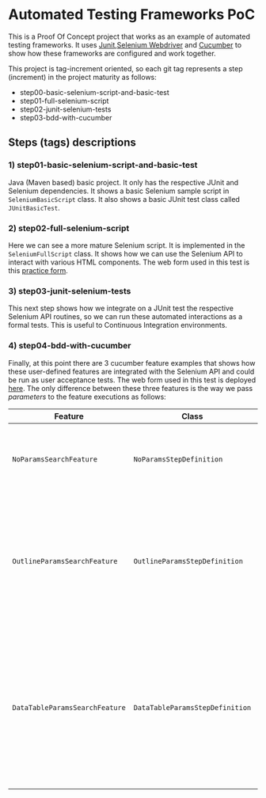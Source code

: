 
# Automated Testing Frameworks PoC

This is a Proof Of Concept project that works as an example of automated testing frameworks. 
It uses [Junit],[Selenium Webdriver] and [Cucumber] to show how these frameworks are configured and work together.

This project is tag-increment oriented, so each git tag represents a step (increment) in the project maturity as follows:

* step00-basic-selenium-script-and-basic-test
* step01-full-selenium-script
* step02-junit-selenium-tests
* step03-bdd-with-cucumber

## Steps (tags) descriptions

### 1) step01-basic-selenium-script-and-basic-test
Java (Maven based) basic project. It only has the respective JUnit and Selenium dependencies. It shows a basic Selenium sample script in `SeleniumBasicScript` class. It also shows a basic JUnit test class called `JUnitBasicTest`. 

### 2) step02-full-selenium-script
Here we can see a more mature Selenium script. It is implemented in the `SeleniumFullScript` class. It shows how we can use the Selenium API to interact with various HTML components. The web form used in this test is this [practice form].

### 3) step03-junit-selenium-tests
This next step shows how we integrate on a JUnit test the respective Selenium API routines, so we can run these automated interactions as a formal tests. This is useful to Continuous Integration environments. 

### 4) step04-bdd-with-cucumber
Finally, at this point there are 3 cucumber feature examples that shows how these user-defined features are integrated with the Selenium API and could be run as user acceptance tests. The web form used in this test is deployed [here]. The only difference between these three features is the way we pass *parameters* to the feature executions as follows:

| Feature | Class | Description |
| ------- | ----- | ----------- |
| `NoParamsSearchFeature` | `NoParamsStepDefinition` | Example that shows how we implement *non-parametrized* features. |
| `OutlineParamsSearchFeature` | `OutlineParamsStepDefinition` | Example that shows how we implement *outline* params in the features. Note that the entire feature is initialized with each parameter value. |
| `DataTableParamsSearchFeature` | `DataTableParamsStepDefinition` | Example that shows how we implement *data table* params in the features. Note that the feature is initialized only 1 time, no matter how much parametrized values we have.  |

[Junit]: https://junit.org/junit5/
[Selenium Webdriver]: https://www.selenium.dev/documentation/webdriver/
[Cucumber]: https://cucumber.io/
[practice form]: https://demoqa.com/automation-practice-form
[here]: http://automationpractice.com/index.php